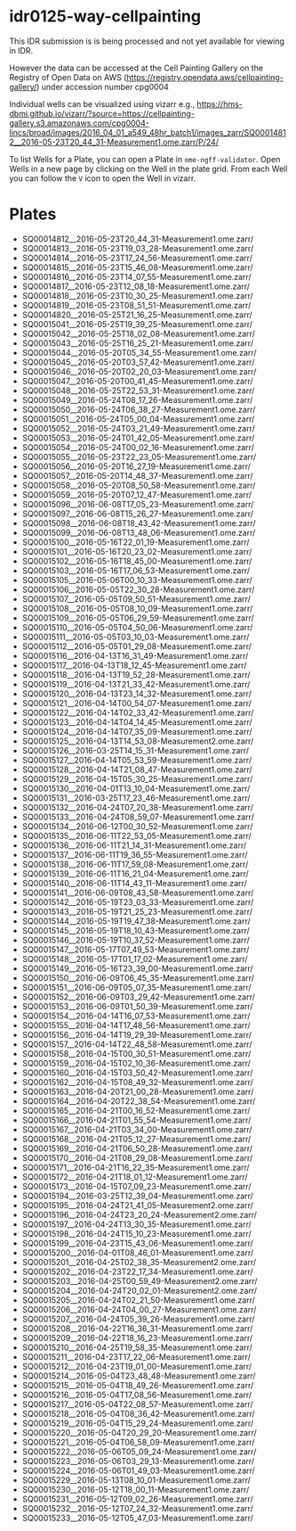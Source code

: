 # idr0125-way-cellpainting

This IDR submission is is being processed and not yet available for viewing in IDR.

However the data can be accessed at the Cell Painting Gallery on the Registry of Open Data on AWS (https://registry.opendata.aws/cellpainting-gallery/) under accession number cpg0004

Individual wells can be visualized using vizarr e.g., https://hms-dbmi.github.io/vizarr/?source=https://cellpainting-gallery.s3.amazonaws.com/cpg0004-lincs/broad/images/2016_04_01_a549_48hr_batch1/images_zarr/SQ00014812__2016-05-23T20_44_31-Measurement1.ome.zarr/P/24/

To list Wells for a Plate, you can open a Plate in `ome-ngff-validator`. Open Wells in a new page by clicking on the Well in the plate grid.
From each Well you can follow the `V` icon to open the Well in vizarr.

# Plates

 - SQ00014812__2016-05-23T20_44_31-Measurement1.ome.zarr/
 - SQ00014813__2016-05-23T19_03_28-Measurement1.ome.zarr/
 - SQ00014814__2016-05-23T17_24_56-Measurement1.ome.zarr/
 - SQ00014815__2016-05-23T15_46_08-Measurement1.ome.zarr/
 - SQ00014816__2016-05-23T14_07_55-Measurement1.ome.zarr/
 - SQ00014817__2016-05-23T12_08_18-Measurement1.ome.zarr/
 - SQ00014818__2016-05-23T10_30_25-Measurement1.ome.zarr/
 - SQ00014819__2016-05-23T08_51_51-Measurement1.ome.zarr/
 - SQ00014820__2016-05-25T21_16_25-Measurement1.ome.zarr/
 - SQ00015041__2016-05-25T19_39_25-Measurement1.ome.zarr/
 - SQ00015042__2016-05-25T18_02_08-Measurement1.ome.zarr/
 - SQ00015043__2016-05-25T16_25_21-Measurement1.ome.zarr/
 - SQ00015044__2016-05-20T05_34_55-Measurement1.ome.zarr/
 - SQ00015045__2016-05-20T03_57_42-Measurement1.ome.zarr/
 - SQ00015046__2016-05-20T02_20_03-Measurement1.ome.zarr/
 - SQ00015047__2016-05-20T00_41_45-Measurement1.ome.zarr/
 - SQ00015048__2016-05-25T22_53_31-Measurement1.ome.zarr/
 - SQ00015049__2016-05-24T08_17_26-Measurement1.ome.zarr/
 - SQ00015050__2016-05-24T06_38_27-Measurement1.ome.zarr/
 - SQ00015051__2016-05-24T05_00_04-Measurement1.ome.zarr/
 - SQ00015052__2016-05-24T03_21_49-Measurement1.ome.zarr/
 - SQ00015053__2016-05-24T01_42_05-Measurement1.ome.zarr/
 - SQ00015054__2016-05-24T00_02_16-Measurement1.ome.zarr/
 - SQ00015055__2016-05-23T22_23_05-Measurement1.ome.zarr/
 - SQ00015056__2016-05-20T16_27_19-Measurement1.ome.zarr/
 - SQ00015057__2016-05-20T14_48_37-Measurement1.ome.zarr/
 - SQ00015058__2016-05-20T08_50_58-Measurement1.ome.zarr/
 - SQ00015059__2016-05-20T07_12_47-Measurement1.ome.zarr/
 - SQ00015096__2016-06-08T17_05_23-Measurement1.ome.zarr/
 - SQ00015097__2016-06-08T15_26_27-Measurement1.ome.zarr/
 - SQ00015098__2016-06-08T18_43_42-Measurement1.ome.zarr/
 - SQ00015099__2016-06-08T13_48_06-Measurement1.ome.zarr/
 - SQ00015100__2016-05-16T22_01_19-Measurement1.ome.zarr/
 - SQ00015101__2016-05-16T20_23_02-Measurement1.ome.zarr/
 - SQ00015102__2016-05-16T18_45_00-Measurement1.ome.zarr/
 - SQ00015103__2016-05-16T17_06_53-Measurement1.ome.zarr/
 - SQ00015105__2016-05-06T00_10_33-Measurement1.ome.zarr/
 - SQ00015106__2016-05-05T22_30_28-Measurement1.ome.zarr/
 - SQ00015107__2016-05-05T09_50_51-Measurement1.ome.zarr/
 - SQ00015108__2016-05-05T08_10_09-Measurement1.ome.zarr/
 - SQ00015109__2016-05-05T06_29_59-Measurement1.ome.zarr/
 - SQ00015110__2016-05-05T04_50_06-Measurement1.ome.zarr/
 - SQ00015111__2016-05-05T03_10_03-Measurement1.ome.zarr/
 - SQ00015112__2016-05-05T01_29_08-Measurement1.ome.zarr/
 - SQ00015116__2016-04-13T16_31_49-Measurement1.ome.zarr/
 - SQ00015117__2016-04-13T18_12_45-Measurement1.ome.zarr/
 - SQ00015118__2016-04-13T19_52_28-Measurement1.ome.zarr/
 - SQ00015119__2016-04-13T21_33_42-Measurement1.ome.zarr/
 - SQ00015120__2016-04-13T23_14_32-Measurement1.ome.zarr/
 - SQ00015121__2016-04-14T00_54_07-Measurement1.ome.zarr/
 - SQ00015122__2016-04-14T02_33_42-Measurement1.ome.zarr/
 - SQ00015123__2016-04-14T04_14_45-Measurement1.ome.zarr/
 - SQ00015124__2016-04-14T07_35_09-Measurement1.ome.zarr/
 - SQ00015125__2016-04-13T14_53_08-Measurement2.ome.zarr/
 - SQ00015126__2016-03-25T14_15_31-Measurement1.ome.zarr/
 - SQ00015127__2016-04-14T05_53_59-Measurement1.ome.zarr/
 - SQ00015128__2016-04-14T21_08_47-Measurement1.ome.zarr/
 - SQ00015129__2016-04-15T05_30_25-Measurement1.ome.zarr/
 - SQ00015130__2016-04-01T13_10_04-Measurement1.ome.zarr/
 - SQ00015131__2016-03-25T17_23_46-Measurement1.ome.zarr/
 - SQ00015132__2016-04-24T07_20_38-Measurement1.ome.zarr/
 - SQ00015133__2016-04-24T08_59_07-Measurement1.ome.zarr/
 - SQ00015134__2016-06-12T00_30_52-Measurement1.ome.zarr/
 - SQ00015135__2016-06-11T22_53_05-Measurement1.ome.zarr/
 - SQ00015136__2016-06-11T21_14_31-Measurement1.ome.zarr/
 - SQ00015137__2016-06-11T19_36_55-Measurement1.ome.zarr/
 - SQ00015138__2016-06-11T17_59_08-Measurement1.ome.zarr/
 - SQ00015139__2016-06-11T16_21_04-Measurement1.ome.zarr/
 - SQ00015140__2016-06-11T14_43_11-Measurement1.ome.zarr/
 - SQ00015141__2016-06-09T08_43_58-Measurement1.ome.zarr/
 - SQ00015142__2016-05-19T23_03_33-Measurement1.ome.zarr/
 - SQ00015143__2016-05-19T21_25_23-Measurement1.ome.zarr/
 - SQ00015144__2016-05-19T19_47_38-Measurement1.ome.zarr/
 - SQ00015145__2016-05-19T18_10_43-Measurement1.ome.zarr/
 - SQ00015146__2016-05-19T10_37_52-Measurement1.ome.zarr/
 - SQ00015147__2016-05-17T07_49_53-Measurement1.ome.zarr/
 - SQ00015148__2016-05-17T01_17_02-Measurement1.ome.zarr/
 - SQ00015149__2016-05-16T23_39_00-Measurement1.ome.zarr/
 - SQ00015150__2016-06-09T06_45_35-Measurement1.ome.zarr/
 - SQ00015151__2016-06-09T05_07_35-Measurement1.ome.zarr/
 - SQ00015152__2016-06-09T03_29_42-Measurement1.ome.zarr/
 - SQ00015153__2016-06-09T01_50_39-Measurement1.ome.zarr/
 - SQ00015154__2016-04-14T16_07_53-Measurement1.ome.zarr/
 - SQ00015155__2016-04-14T17_48_56-Measurement1.ome.zarr/
 - SQ00015156__2016-04-14T19_29_39-Measurement1.ome.zarr/
 - SQ00015157__2016-04-14T22_48_58-Measurement1.ome.zarr/
 - SQ00015158__2016-04-15T00_30_51-Measurement1.ome.zarr/
 - SQ00015159__2016-04-15T02_10_36-Measurement1.ome.zarr/
 - SQ00015160__2016-04-15T03_50_42-Measurement1.ome.zarr/
 - SQ00015162__2016-04-15T08_49_32-Measurement1.ome.zarr/
 - SQ00015163__2016-04-20T21_00_28-Measurement1.ome.zarr/
 - SQ00015164__2016-04-20T22_38_54-Measurement1.ome.zarr/
 - SQ00015165__2016-04-21T00_16_52-Measurement1.ome.zarr/
 - SQ00015166__2016-04-21T01_55_54-Measurement1.ome.zarr/
 - SQ00015167__2016-04-21T03_34_00-Measurement1.ome.zarr/
 - SQ00015168__2016-04-21T05_12_27-Measurement1.ome.zarr/
 - SQ00015169__2016-04-21T06_50_28-Measurement1.ome.zarr/
 - SQ00015170__2016-04-21T08_29_08-Measurement1.ome.zarr/
 - SQ00015171__2016-04-21T16_22_35-Measurement1.ome.zarr/
 - SQ00015172__2016-04-21T18_01_12-Measurement1.ome.zarr/
 - SQ00015173__2016-04-15T07_09_23-Measurement1.ome.zarr/
 - SQ00015194__2016-03-25T12_39_04-Measurement1.ome.zarr/
 - SQ00015195__2016-04-24T21_41_05-Measurement2.ome.zarr/
 - SQ00015196__2016-04-24T23_20_24-Measurement2.ome.zarr/
 - SQ00015197__2016-04-24T13_30_35-Measurement1.ome.zarr/
 - SQ00015198__2016-04-24T15_10_23-Measurement1.ome.zarr/
 - SQ00015199__2016-04-23T15_43_06-Measurement1.ome.zarr/
 - SQ00015200__2016-04-01T08_46_01-Measurement1.ome.zarr/
 - SQ00015201__2016-04-25T02_38_35-Measurement2.ome.zarr/
 - SQ00015202__2016-04-23T22_17_34-Measurement1.ome.zarr/
 - SQ00015203__2016-04-25T00_59_49-Measurement2.ome.zarr/
 - SQ00015204__2016-04-24T20_02_01-Measurement2.ome.zarr/
 - SQ00015205__2016-04-24T02_21_50-Measurement1.ome.zarr/
 - SQ00015206__2016-04-24T04_00_27-Measurement1.ome.zarr/
 - SQ00015207__2016-04-24T05_39_26-Measurement1.ome.zarr/
 - SQ00015208__2016-04-22T16_36_31-Measurement1.ome.zarr/
 - SQ00015209__2016-04-22T18_16_23-Measurement1.ome.zarr/
 - SQ00015210__2016-04-25T19_58_35-Measurement1.ome.zarr/
 - SQ00015211__2016-04-23T17_22_06-Measurement1.ome.zarr/
 - SQ00015212__2016-04-23T19_01_00-Measurement1.ome.zarr/
 - SQ00015214__2016-05-04T23_48_48-Measurement1.ome.zarr/
 - SQ00015215__2016-05-04T18_49_26-Measurement1.ome.zarr/
 - SQ00015216__2016-05-04T17_08_56-Measurement1.ome.zarr/
 - SQ00015217__2016-05-04T22_08_57-Measurement1.ome.zarr/
 - SQ00015218__2016-05-04T08_36_42-Measurement1.ome.zarr/
 - SQ00015219__2016-05-04T15_29_24-Measurement1.ome.zarr/
 - SQ00015220__2016-05-04T20_29_20-Measurement1.ome.zarr/
 - SQ00015221__2016-05-04T06_58_09-Measurement1.ome.zarr/
 - SQ00015222__2016-05-06T05_09_24-Measurement1.ome.zarr/
 - SQ00015223__2016-05-06T03_29_13-Measurement1.ome.zarr/
 - SQ00015224__2016-05-06T01_49_03-Measurement1.ome.zarr/
 - SQ00015229__2016-05-13T08_10_01-Measurement1.ome.zarr/
 - SQ00015230__2016-05-12T18_00_11-Measurement1.ome.zarr/
 - SQ00015231__2016-05-12T09_02_26-Measurement1.ome.zarr/
 - SQ00015232__2016-05-12T07_24_32-Measurement1.ome.zarr/
 - SQ00015233__2016-05-12T05_47_03-Measurement1.ome.zarr/
